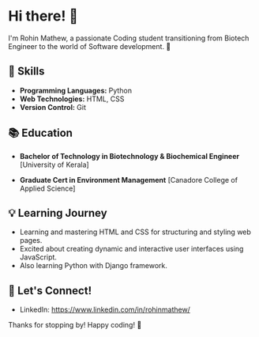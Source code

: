 # Hi there! 👋

I'm Rohin Mathew, a passionate Coding student transitioning from Biotech Engineer to the world of Software development. 🚀

## 🔧 Skills

- **Programming Languages:** Python
- **Web Technologies:** HTML, CSS
- **Version Control:** Git

## 📚 Education

- **Bachelor of Technology in Biotechnology & Biochemical Engineer**
  [University of Kerala]
  
- **Graduate Cert in Environment Management**
    [Canadore College of Applied Science]


## 💡 Learning Journey

  - Learning and mastering HTML and CSS for structuring and styling web pages.
  - Excited about creating dynamic and interactive user interfaces using JavaScript.
  - Also learning Python with Django framework.
    
## 🤝 Let's Connect!

- LinkedIn: https://www.linkedin.com/in/rohinmathew/

Thanks for stopping by! Happy coding! 🚀
